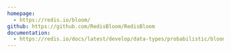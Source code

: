 ```yaml
---
homepage:
  - https://redis.io/bloom/
github: https://github.com/RedisBloom/RedisBloom
documentation:
  - https://redis.io/docs/latest/develop/data-types/probabilistic/bloom-filter/
---
```

